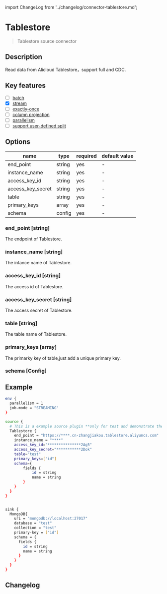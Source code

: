 import ChangeLog from '../changelog/connector-tablestore.md';

# Tablestore

> Tablestore source connector

## Description

Read data from Alicloud Tablestore，support full and CDC.


## Key features

- [ ] [batch](../../concept/connector-v2-features.md)
- [X] [stream](../../concept/connector-v2-features.md)
- [ ] [exactly-once](../../concept/connector-v2-features.md)
- [ ] [column projection](../../concept/connector-v2-features.md)
- [ ] [parallelism](../../concept/connector-v2-features.md)
- [ ] [support user-defined split](../../concept/connector-v2-features.md)

## Options

| name                  | type   | required | default value |
|-----------------------|--------|----------|---------------|
| end_point             | string | yes      | -             |
| instance_name         | string | yes      | -             |
| access_key_id         | string | yes      | -             |
| access_key_secret     | string | yes      | -             |
| table                 | string | yes      | -             |
| primary_keys          | array  | yes      | -             |
| schema                | config | yes      | -             |


### end_point [string]

The endpoint of Tablestore.

### instance_name [string]

The intance name of Tablestore.

### access_key_id [string]

The access id of Tablestore.

### access_key_secret [string]

The access secret of Tablestore.

### table [string]

The table name of Tablestore.

### primary_keys [array]

The primarky key of table,just add a unique primary key.

### schema [Config]



## Example

```bash
env {
  parallelism = 1
  job.mode = "STREAMING"
}

source {
  # This is a example source plugin **only for test and demonstrate the feature source plugin**
  Tablestore {
    end_point = "https://****.cn-zhangjiakou.tablestore.aliyuncs.com"
    instance_name = "****"
    access_key_id="***************2Ag5"
    access_key_secret="***********2Dok"
    table="test"
    primary_keys=["id"]
    schema={
        fields {
            id = string
            name = string
        }
    }
  }
}


sink {
  MongoDB{
    uri = "mongodb://localhost:27017"
    database = "test"
    collection = "test"
    primary-key = ["id"]
    schema = {
      fields {
        id = string
        name = string
      }
    }
  }
}
```

## Changelog

<ChangeLog />